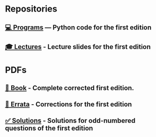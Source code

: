 

# Repositories

## [💻 Programs](https://github.com/DSML-book/Programs) — Python code for the first edition

## [🎓 Lectures](https://github.com/DSML-book/Lectures) - Lecture slides for the first edition



# PDFs

## [📖 Book](https://people.smp.uq.edu.au/DirkKroese/DSML/DSML.pdf) - Complete corrected first edition.

## [🐞 Errata](https://github.com/DSML-book/Errata/blob/master/errata.pdf) - Corrections for the first edition

## [✅ Solutions](https://github.com/DSML-book/Odd-numbered-Solutions/blob/master/solutions_odd.pdf) - Solutions for odd-numbered questions of the first edition
